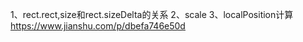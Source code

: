 1、rect.rect,size和rect.sizeDelta的关系
2、scale
3、localPosition计算
https://www.jianshu.com/p/dbefa746e50d
